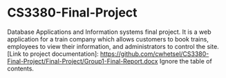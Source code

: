 # CS3380-Final-Project
Database Applications and Information systems final project. It is a web application for a train company which allows customers to book trains, employees to view their information, and administrators to control the site.  
[Link to project documentation]: https://github.com/cwhetsel/CS3380-Final-Project/Final-Project/Group1-Final-Report.docx
Ignore the table of contents. 
